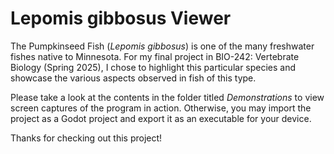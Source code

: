# Lepomis gibbosus Viewer
The Pumpkinseed Fish (*Lepomis gibbosus*) is one of the many freshwater fishes native to Minnesota. For my final project in BIO-242: Vertebrate Biology (Spring 2025), I chose to highlight this particular species and showcase the various aspects observed in fish of this type.

Please take a look at the contents in the folder titled *Demonstrations* to view screen captures of the program in action. Otherwise, you may import the project as a Godot project and export it as an executable for your device.

Thanks for checking out this project!
